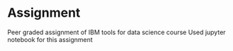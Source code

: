 # Assignment
Peer graded assignment of IBM tools for data science course
Used jupyter notebook for this assignment
